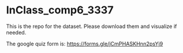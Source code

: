 # InClass_comp6_3337
This is the repo for the dataset. Please download them and visualize if needed. 

The google quiz form is: https://forms.gle/jCmPHASKHnn2psYj9

